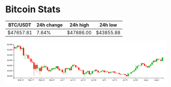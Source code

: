 # Bitcoin Stats

BTC/USDT|24h change|24h high|24h low|
|---|---|---|---|
|$47657.81|7.64%|$47886.00|$43855.88|

<img src="./chart.svg">
